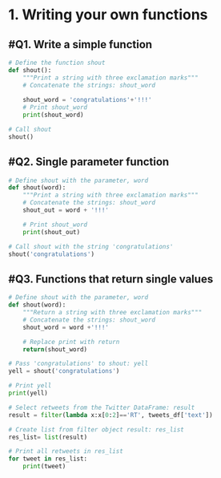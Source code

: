 # 1. Writing your own functions



## #Q1. Write a simple function

```python
# Define the function shout
def shout():
    """Print a string with three exclamation marks"""
    # Concatenate the strings: shout_word
    
    shout_word = 'congratulations'+'!!!'
    # Print shout_word
    print(shout_word)

# Call shout
shout()
```

## #Q2. Single parameter function

```python
# Define shout with the parameter, word
def shout(word):
    """Print a string with three exclamation marks"""
    # Concatenate the strings: shout_word
    shout_out = word + '!!!'

    # Print shout_word
    print(shout_out)

# Call shout with the string 'congratulations'
shout('congratulations')		
```

## #Q3. Functions that return single values

```python
# Define shout with the parameter, word
def shout(word):
    """Return a string with three exclamation marks"""
    # Concatenate the strings: shout_word
    shout_word = word +'!!!'

    # Replace print with return
    return(shout_word)

# Pass 'congratulations' to shout: yell
yell = shout('congratulations')

# Print yell
print(yell)
```



```python
# Select retweets from the Twitter DataFrame: result
result = filter(lambda x:x[0:2]=='RT', tweets_df['text'])

# Create list from filter object result: res_list
res_list= list(result)

# Print all retweets in res_list
for tweet in res_list:
    print(tweet)
```

